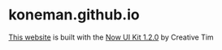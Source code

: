 # koneman.github.io
[This website](https://koneman.github.io)
is built with the [Now UI Kit 1.2.0](https://demos.creative-tim.com/now-ui-kit/docs/1.0/getting-started/license.html) by Creative Tim
